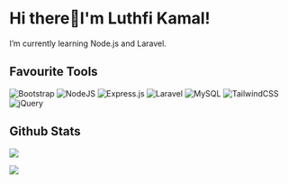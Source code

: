 # Hi there👋I'm Luthfi Kamal!

<!--
**luthfikamaal/luthfikamaal** is a ✨ _special_ ✨ repository because its `README.md` (this file) appears on your GitHub profile.

Here are some ideas to get you started:

- 🔭 I’m currently working on ...
- 🌱 I’m currently learning ...
- 👯 I’m looking to collaborate on ...
- 🤔 I’m looking for help with ...
- 💬 Ask me about ...
- 📫 How to reach me: ...
- 😄 Pronouns: ...
- ⚡ Fun fact: ...
-->
I’m currently learning Node.js and Laravel.

## Favourite Tools
![Bootstrap](https://img.shields.io/badge/bootstrap-%23563D7C.svg?style=for-the-badge&logo=bootstrap&logoColor=white)
![NodeJS](https://img.shields.io/badge/node.js-6DA55F?style=for-the-badge&logo=node.js&logoColor=white)
![Express.js](https://img.shields.io/badge/express.js-%23404d59.svg?style=for-the-badge&logo=express&logoColor=%2361DAFB)
![Laravel](https://img.shields.io/badge/Laravel-%23f05340.svg?style=for-the-badge&logo=laravel&logoColor=white)
![MySQL](https://img.shields.io/badge/MySQL-%23f29111.svg?style=for-the-badge&logo=mysql&logoColor=white)
![TailwindCSS](https://img.shields.io/badge/tailwindcss-%2338B2AC.svg?style=for-the-badge&logo=tailwind-css&logoColor=white)
![jQuery](https://img.shields.io/badge/jquery-%230868ac.svg?style=for-the-badge&logo=jquery&logoColor=white)

## Github Stats

![](https://github-readme-stats.vercel.app/api?username=luthfikamaal)[](https://github.com/anuraghazra/github-readme-stats)

![](https://github-readme-stats.vercel.app/api/top-langs/?username=luthfikamaal&&langs_count=10)[](https://github.com/anuraghazra/github-readme-stats)
